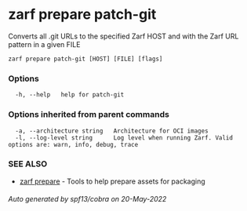 # zarf prepare patch-git

Converts all .git URLs to the specified Zarf HOST and with the Zarf URL pattern in a given FILE

```
zarf prepare patch-git [HOST] [FILE] [flags]
```

### Options

```
  -h, --help   help for patch-git
```

### Options inherited from parent commands

```
  -a, --architecture string   Architecture for OCI images
  -l, --log-level string      Log level when running Zarf. Valid options are: warn, info, debug, trace
```

### SEE ALSO

* [zarf prepare](./)	 - Tools to help prepare assets for packaging

###### Auto generated by spf13/cobra on 20-May-2022

